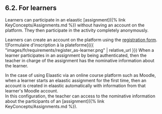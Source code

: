 ## 6.2. For learners

Learners can participate in an elaastic [assignment]({% link KeyConcepts/Assignments.md %}) without having an account
on the platform. They then participate in the activity completely anonymously.

Learners can create an account on the platform using the [registration form](https://elaastic.irit.fr/elaastic-questions/register).
![Formulaire d'inscription à la plateforme]({{ "images/fr/requirements/register_as-learner.png" | relative_url }})
When a learner participates in an assignment by being authenticated, then the teacher in charge of the assignment has the nominative
information about the learner.

In the case of using Elaastic via an online course platform such as Moodle, when a learner starts an elaastic assignment 
for the first time, then an account is created in elaastic automatically with information from that learner's Moodle account.  
In this configuration, the teacher can access to the nominative information about the participants of an
[assignment]({% link KeyConcepts/Assignments.md %}).

